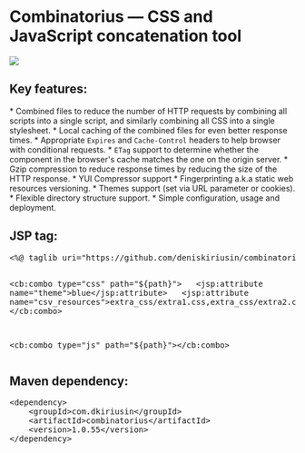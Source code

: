 <h1>Combinatorius &mdash; CSS and JavaScript concatenation tool</h1><a href="https://travis-ci.org/deniskiriusin/combinatorius"><img src="https://travis-ci.org/deniskiriusin/combinatorius.svg?branch=master"/></a>

<h2>Key features:</h2>
* Combined files to reduce the number of HTTP requests by combining all scripts into a single script, and similarly combining all CSS into a single stylesheet.
* Local caching of the combined files for even better response times.
* Appropriate <code>Expires</code> and <code>Cache-Control</code> headers to help browser with conditional requests.
* <code>ETag</code> support to determine whether the component in the browser's cache matches the one on the origin server.
* Gzip compression to reduce response times by reducing the size of the HTTP response.
* YUI Compressor support
* Fingerprinting a.k.a static web resources versioning.
* Themes support (set via URL parameter or cookies).
* Flexible directory structure support.
* Simple configuration, usage and deployment.

<h2>JSP tag:</h2>
<pre>
&lt;%@ taglib uri="https://github.com/deniskiriusin/combinatorius" prefix="cb" %&gt;

&lt;cb:combo type=&quot;css&quot; path=&quot;${path}&quot;&gt;
&nbsp;&nbsp;&lt;jsp:attribute name=&quot;theme&quot;&gt;blue&lt;/jsp:attribute&gt;
&nbsp;&nbsp;&lt;jsp:attribute name=&quot;csv_resources&quot;&gt;extra_css/extra1.css,extra_css/extra2.css&lt;/jsp:attribute&gt;
&lt;/cb:combo&gt;

&lt;cb:combo type="js" path="${path}"&gt;&lt;/cb:combo&gt;
</pre>

<h2>Maven dependency:</h2>
<pre>
&lt;dependency&gt;
    &lt;groupId&gt;com.dkiriusin&lt;/groupId&gt;
    &lt;artifactId&gt;combinatorius&lt;/artifactId&gt;
    &lt;version&gt;1.0.55&lt;/version&gt;
&lt;/dependency&gt;
</pre>
